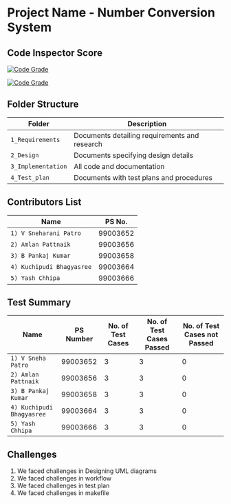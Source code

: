 # Project Name - Number Conversion System


## Code Inspector Score
[![Code Grade](https://www.code-inspector.com/project/19061/score/svg)](https://frontend.code-inspector.com/public/project/19047/submissionT3/dashboard)

[![Code Grade](https://www.code-inspector.com/project/19047/status/svg)](https://frontend.code-inspector.com/public/project/19047/submissionT3/dashboard)

## Folder Structure

Folder             | Description
-------------------| -----------------------------------------
`1_Requirements`   | Documents detailing requirements and research
`2_Design`         | Documents specifying design details
`3_Implementation` | All code and documentation
`4_Test_plan`      | Documents with test plans and procedures

## Contributors List

Name                           |   PS No.  |         
-------------------------------|-----------|
`1) V Sneharani Patro`         | 99003652  |     
`2) Amlan Pattnaik`            | 99003656  |   
`3) B Pankaj Kumar`            | 99003658  |           
`4) Kuchipudi Bhagyasree`      | 99003664  |           
`5) Yash Chhipa`               | 99003666  | 


## Test Summary

Name | PS Number | No. of Test Cases | No. of Test Cases Passed | No. of Test Cases not Passed 
-----|-----------|-------------------|--------------------------|------------------------------
`1) V Sneha Patro`               | 99003652  | 3  | 3  | 0
`2) Amlan Pattnaik`              | 99003656  | 3  | 3  | 0
`3) B Pankaj Kumar`              | 99003658  | 3  | 3  | 0
`4) Kuchipudi Bhagyasree`        | 99003664  | 3  | 3  | 0
`5) Yash Chhipa`                 | 99003666  | 3  | 3  | 0

## Challenges

1. We faced challenges in Designing UML diagrams
2. We faced challenges in workflow
3. We faced challenges in test plan
4. We faced challenges in makefile

